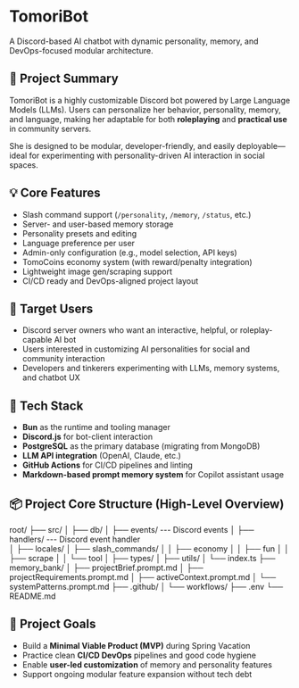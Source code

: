 # TomoriBot
 A Discord-based AI chatbot with dynamic personality, memory, and DevOps-focused modular architecture.

## 🎯 Project Summary
TomoriBot is a highly customizable Discord bot powered by Large Language Models (LLMs). Users can personalize her behavior, personality, memory, and language, making her adaptable for both **roleplaying** and **practical use** in community servers.

She is designed to be modular, developer-friendly, and easily deployable—ideal for experimenting with personality-driven AI interaction in social spaces.

## 💡 Core Features
- Slash command support (`/personality`, `/memory`, `/status`, etc.)
- Server- and user-based memory storage
- Personality presets and editing
- Language preference per user
- Admin-only configuration (e.g., model selection, API keys)
- TomoCoins economy system (with reward/penalty integration)
- Lightweight image gen/scraping support
- CI/CD ready and DevOps-aligned project layout

## 👥 Target Users
- Discord server owners who want an interactive, helpful, or roleplay-capable AI bot
- Users interested in customizing AI personalities for social and community interaction
- Developers and tinkerers experimenting with LLMs, memory systems, and chatbot UX

## 🔧 Tech Stack
- **Bun** as the runtime and tooling manager
- **Discord.js** for bot-client interaction
- **PostgreSQL** as the primary database (migrating from MongoDB)
- **LLM API integration** (OpenAI, Claude, etc.)
- **GitHub Actions** for CI/CD pipelines and linting
- **Markdown-based prompt memory system** for Copilot assistant usage

## 📦 Project Core Structure (High-Level Overview)
root/
├── src/
│   ├── db/
│   ├── events/     --- Discord events 
│   ├── handlers/   --- Discord event handler    
│   ├── locales/
│   ├── slash_commands/
│   │   ├── economy
│   │   ├── fun
│   │   ├── scrape
│   │   └── tool
│   ├── types/
│   ├── utils/
│   └── index.ts
├── memory_bank/
│   ├── projectBrief.prompt.md
│   ├── projectRequirements.prompt.md
│   ├── activeContext.prompt.md
│   └── systemPatterns.prompt.md
├── .github/
│   └── workflows/
├── .env
└── README.md


## 🧭 Project Goals
- Build a **Minimal Viable Product (MVP)** during Spring Vacation
- Practice clean **CI/CD DevOps** pipelines and good code hygiene
- Enable **user-led customization** of memory and personality features
- Support ongoing modular feature expansion without tech debt
